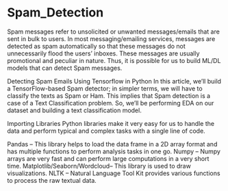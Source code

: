 # Spam_Detection

Spam messages refer to unsolicited or unwanted messages/emails that are sent in bulk to users. In most messaging/emailing services, messages are detected as spam automatically so that these messages do not unnecessarily flood the users’ inboxes. These messages are usually promotional and peculiar in nature. Thus, it is possible for us to build ML/DL models that can detect Spam messages.

Detecting Spam Emails Using Tensorflow in Python
In this article, we’ll build a TensorFlow-based Spam detector; in simpler terms, we will have to classify the texts as Spam or Ham. This implies that Spam detection is a case of a Text Classification problem. So, we’ll be performing EDA on our dataset and building a text classification model.

Importing Libraries
Python libraries make it very easy for us to handle the data and perform typical and complex tasks with a single line of code.

Pandas – This library helps to load the data frame in a 2D array format and has multiple functions to perform analysis tasks in one go.
Numpy – Numpy arrays are very fast and can perform large computations in a very short time.
Matplotlib/Seaborn/Wordcloud– This library is used to draw visualizations.
NLTK – Natural Language Tool Kit provides various functions to process the raw textual data.
